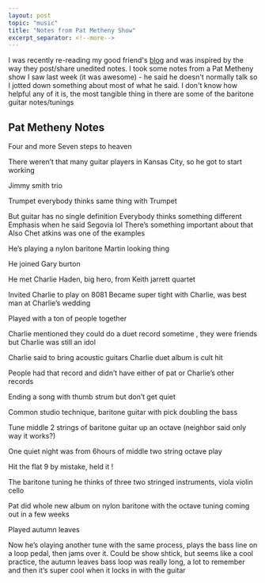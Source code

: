 ```yaml
---
layout: post
topic: "music"
title: "Notes from Pat Metheny Show"
excerpt_separator: <!--more-->
---
```


I was recently re-reading my good friend's [blog](https://suneinyneeenan.github.io/Blog/) and was inspired by the way they post/share unedited notes. I took some notes from a Pat Metheny show I saw last week (it was awesome) - he said he doesn't normally talk so I jotted down something about most of what he said. I don't know how helpful any of it is, the most tangible thing in there are some of the baritone guitar notes/tunings

<!--more-->


<h2>Pat Metheny Notes</h2>

Four and more
Seven steps to heaven

There weren’t that many guitar players in Kansas City, so he got to start working

Jimmy smith trio

Trumpet everybody thinks same thing with
Trumpet

But guitar has no single definition
Everybody thinks something different
Emphasis when he said Segovia lol
There’s something important about that
Also Chet atkins was one of the examples

He’s playing a nylon baritone Martin looking thing

He joined Gary burton

He met Charlie Haden, big hero, from Keith jarrett quartet

Invited Charlie to play on 8081
Became super tight with Charlie, was best man at Charlie’s wedding

Played with a ton of people together 

Charlie mentioned they could do a duet record sometime , they were friends but Charlie was still an idol

Charlie said to bring acoustic guitars 
Charlie duet album is cult hit

People had that record and didn’t have either of pat or Charlie’s other records


Ending a song with thumb strum but don’t get quiet

Common studio technique, baritone guitar with pick doubling the bass

Tune middle 2 strings of baritone guitar up an octave (neighbor said only way it works?)

One quiet night was from 6hours of middle two string octave play

Hit the flat 9 by mistake, held it !

The baritone tuning he thinks of three two stringed instruments, viola violin cello 

Pat did whole new album on nylon baritone with the octave tuning coming out in a few weeks

Played autumn leaves

Now he’s olaying another tune with the same process, plays the bass line on a loop pedal, then jams over it. Could be show shtick, but seems like a cool practice, the autumn leaves bass loop was really long, a lot to remember and then it’s super cool when it locks in with the guitar
